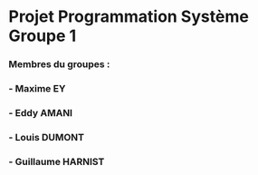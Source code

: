 # Projet Programmation Système Groupe 1

### Membres du groupes : 
### - Maxime EY
### - Eddy AMANI
### - Louis DUMONT
### - Guillaume HARNIST